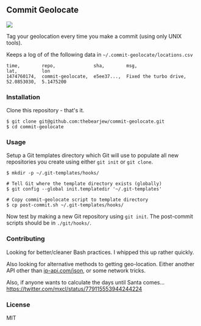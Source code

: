 ## Commit Geolocate

![](https://i.imgur.com/dzcJIVk.png)

Tag your geolocation every time you make a commit (using only UNIX tools).

Keeps a log of of the following data in `~/.commit-geolocate/locations.csv`

```
time,        repo,              sha,        msg,                    lat,         lon
1474760174,  commit-geolocate,  e5ee37...,  Fixed the turbo drive,  52.0853030,  5.1475200
```

### Installation

Clone this repository - that's it.

```
$ git clone git@github.com:thebearjew/commit-geolocate.git
$ cd commit-geolocate
```

### Usage

Setup a Git templates directory which Git will use to populate all new repositories you create using either `git init` or `git clone`.

```
$ mkdir -p ~/.git-templates/hooks/

# Tell Git where the template directory exists (globally)
$ git config --global init.templatedir '~/.git-templates'

# Copy commit-geolocate script to template directory
$ cp post-commit.sh ~/.git-templates/hooks/
```

Now test by making a new Git repository using `git init`. The post-commit scripts should be in `./git/hooks/`.

### Contributing

Looking for better/cleaner Bash practices. I whipped this up rather quickly.

Also looking for alternative methods to getting geo-location. Either another API other than [ip-api.com/json](http://ip-api.com/json), or some network tricks.

Also, if anyone wants to calculate the days until Santa comes... https://twitter.com/mxcl/status/779115553944244224

### License

MIT
